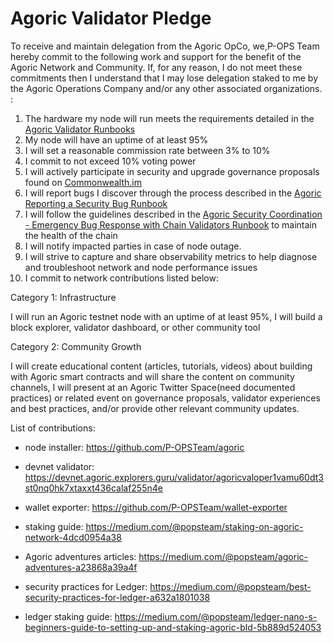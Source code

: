 # Agoric Validator Pledge
To receive and maintain delegation from the Agoric OpCo, we,P-OPS Team hereby commit to the following work and support for the benefit of the Agoric Network and Community. If, for any reason, I do not meet these commitments then I understand that I may lose delegation staked to me by the Agoric Operations Company and/or any other associated organizations. :
1. The hardware my node will run meets the requirements detailed in the [Agoric Validator Runbooks](https://github.com/Agoric/agoric-sdk/wiki/Runbook%...)
2. My node will have an uptime of at least 95%
3. I will set a reasonable commission rate between 3% to 10%
4. I commit to not exceed 10% voting power
5. I will actively participate in security and upgrade governance proposals found on [Commonwealth.im](https://commonwealth.im/agoric)
6. I will report bugs I discover through the process described in the [Agoric Reporting a Security Bug Runbook](https://github.com/Agoric/agoric-sdk/wiki/Runbook%...)
7. I will follow the guidelines described in the [Agoric Security Coordination - Emergency Bug Response with Chain Validators Runbook](https://github.com/Agoric/agoric-sdk/wiki/Runbook%...) to maintain the health of the chain
8. I will notify impacted parties in case of node outage.
9. I will strive to capture and share observability metrics to help diagnose and troubleshoot network and node performance issues
10. I commit to network contributions listed below:
 
Category 1: Infrastructure


I will run an Agoric testnet node with an uptime of at least 95%, I will build a block explorer, validator dashboard, or other community tool

Category 2: Community Growth


I will create educational content (articles, tutorials, videos) about building with Agoric smart contracts and will share the content on community channels, I will present at an Agoric Twitter Space(need documented practices) or related event on governance proposals, validator experiences and best practices, and/or provide other relevant community updates.

List of contributions:

- node installer: https://github.com/P-OPSTeam/agoric
- devnet validator: https://devnet.agoric.explorers.guru/validator/agoricvaloper1vamu60dt3st0nq0hk7xtaxxt436calaf255n4e
- wallet exporter: https://github.com/P-OPSTeam/wallet-exporter

- staking guide: https://medium.com/@popsteam/staking-on-agoric-network-4dcd0954a38
- Agoric adventures articles: https://medium.com/@popsteam/agoric-adventures-a23868a39a4f
- security practices for Ledger: https://medium.com/@popsteam/best-security-practices-for-ledger-a632a1801038
- ledger staking guide: https://medium.com/@popsteam/ledger-nano-s-beginners-guide-to-setting-up-and-staking-agoric-bld-5b889d524053



